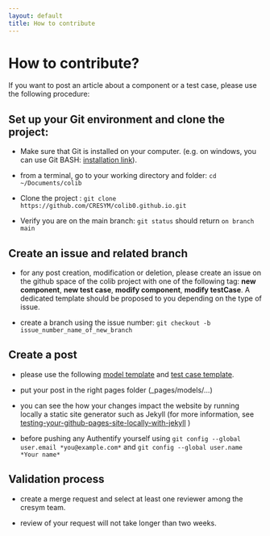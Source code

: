 ```yaml
---
layout: default
title: How to contribute
---
```


# How to contribute?

If you want to post an article about a component or a test case, please use the following procedure:

## Set up your Git environment and clone the project: 

- Make sure that Git is installed on your computer. (e.g. on windows, you can use Git BASH: [installation link](https://gitforwindows.org/)).

- from a terminal, go to your working directory and folder: `cd ~/Documents/colib`

- Clone the project : `git clone https://github.com/CRESYM/colib0.github.io.git`

- Verify you are on the main branch: `git status` should return `on branch main`

## Create an issue and related branch

- for any post creation, modification or deletion, please create an issue on the github space of the colib project with one of the following tag: **new component**, **new test case**, **modify component**, **modify testCase**. A dedicated template should be proposed to you depending on the type of issue.

- create a branch using the issue number: `git checkout -b issue_number_name_of_new_branch`

## Create a post 

- please use the following [model template](/pages/templates/modelTemplate) and [test case template](/pages/templates/testCaseTemplate).

- put your post in the right pages folder (_pages/models/...)

- you can see the how your changes impact the website by running locally a static site generator such as Jekyll (for more information, see [testing-your-github-pages-site-locally-with-jekyll](https://docs.github.com/fr/pages/setting-up-a-github-pages-site-with-jekyll/testing-your-github-pages-site-locally-with-jekyll) )

- before pushing any Authentify yourself using `git config --global user.email *you@example.com*` and `git config --global user.name *Your name*`

## Validation process

- create a merge request and select at least one reviewer among the cresym team. 

- review of your request will not take longer than two weeks.




